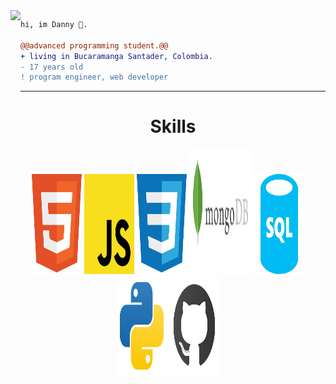 <img align="left" height="200" src="https://media.giphy.com/media/ao9DUiTKH60XS/giphy.gif"/>

```diff
hi, im Danny 🔮.

@@advanced programming student.@@
+ living in Bucaramanga Santader, Colombia.
- 17 years old
! program engineer, web developer
```
------

<h1 align="center">Skills</h1>

<p>
<div align="center">
  <img width="80" height="160" src="./imgs/descarga (1).svg">

  <img width="80" height="160" src="./imgs/descarga.svg">

  <img width="80" height="160" src="./imgs/descarga (2).svg">

  <img width="100" height="200" src="./imgs/mongodb.svg">

  <img width="80" height="160" src="./imgs/sql.svg">

  <img width="80" height="160" src="./imgs/python-.svg">

  <img width="80" height="160" src="./imgs/github.svg">
  
</div>
</p>
